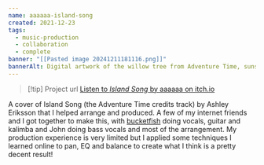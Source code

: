 ```yaml
---
name: aaaaaa-island-song
created: 2021-12-23
tags:
  - music-production
  - collaboration
  - complete
banner: "[[Pasted image 20241211181116.png]]"
bannerAlt: Digital artwork of the willow tree from Adventure Time, sunset in the background
---
```

> [!tip] Project url
> [Listen to *Island Song* by aaaaaa on itch.io](https://www.youtube.com/watch?v=MHno-3wnqrY)

A cover of Island Song (the Adventure Time credits track) by Ashley Eriksson that I helped arrange and produced. A few of my internet friends and I got together to make this, with [bucketfish](https://bucketfish.me/) doing vocals, guitar and kalimba and John doing bass vocals and most of the arrangement.
My production experience is very limited but I applied some techniques I learned online to pan, EQ and balance to create what I think is a pretty decent result!